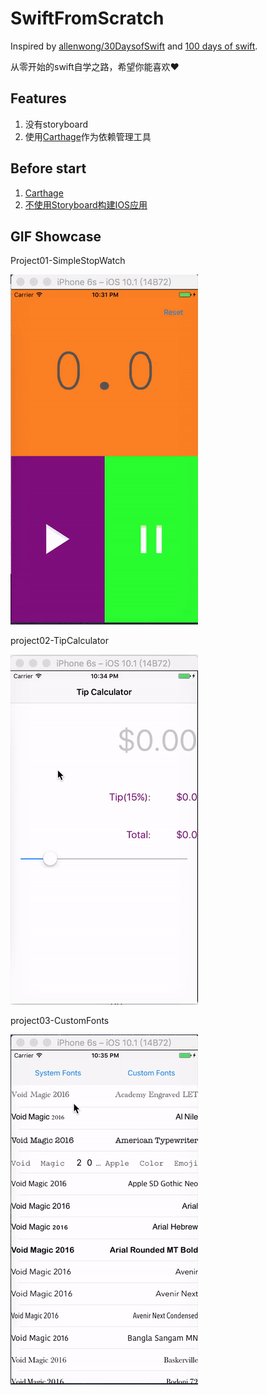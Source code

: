# SwiftFromScratch
Inspired by [allenwong/30DaysofSwift](https://github.com/allenwong/30DaysofSwift) and [100 days of swift](http://samvlu.com/).

从零开始的swift自学之路，希望你能喜欢❤️


## Features
1. 没有storyboard
2. 使用[Carthage](https://github.com/Carthage/Carthage)作为依赖管理工具


## Before start
1. [Carthage](https://github.com/Carthage/Carthage)
2. [不使用Storyboard构建IOS应用](https://voidmagic.github.io/2016/11/09/IOS-without-storyboard/)

## GIF Showcase
Project01-SimpleStopWatch

![](https://github.com/voidmagic/SwiftFromScratch/blob/master/Project01-SimpleStopWatch/showcase.gif) 

project02-TipCalculator

![](https://github.com/voidmagic/SwiftFromScratch/blob/master/Project02-TipCalculator/showcase.gif)

project03-CustomFonts

![](https://github.com/voidmagic/SwiftFromScratch/blob/master/Project03-CustomFonts/showcase.gif)


    

